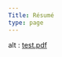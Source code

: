 ```yaml
---
Title: Résumé
type: page
---
```


<object data="/Masood Resume_Nov2021.pdf" type="application/pdf" width="700" height="800">
  alt : <a href="/Masood Resume_Nov2021.pdf">test.pdf</a>
</object>
